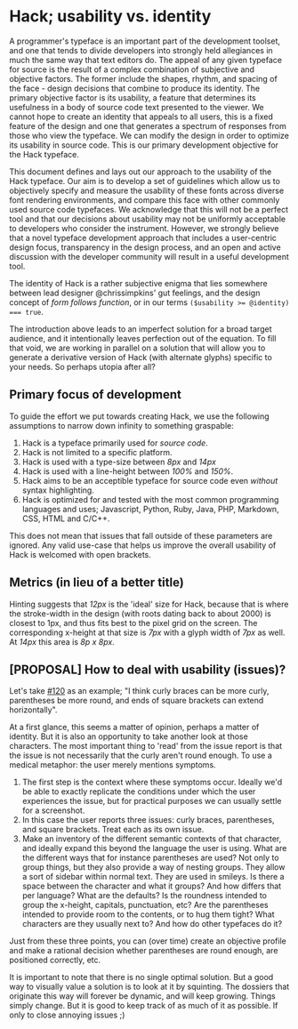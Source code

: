 # Hack; usability vs. identity

A programmer's typeface is an important part of the development toolset, and one that tends to divide developers into strongly held allegiances in much the same way that text editors do.  The appeal of any given typeface for source is the result of a complex combination of subjective and objective factors.  The former include the shapes, rhythm, and spacing of the face - design decisions that combine to produce its identity.  The primary objective factor is its usability, a feature that determines its usefulness in a body of source code text presented to the viewer.  We cannot hope to create an identity that appeals to all users, this is a fixed feature of the design and one that generates a spectrum of responses from those who view the typeface.  We can modify the design in order to optimize its usability in source code.  This is our primary development objective for the Hack typeface.

This document defines and lays out our approach to the usability of the Hack typeface. Our aim is to develop a set of guidelines which allow us to objectively specify and measure the usability of these fonts across diverse font rendering environments, and compare this face with other commonly used source code typefaces. We acknowledge that this will not be a perfect tool and that our decisions about usability may not be uniformly acceptable to developers who consider the instrument. However, we strongly believe that a novel typeface development approach that includes a user-centric design focus, transparency in the design process, and an open and active discussion with the developer community will result in a useful development tool.

The identity of Hack is a rather subjective enigma that lies somewhere between lead designer @chrissimpkins' gut feelings, and the design concept of _form follows function_, or in our terms `($usability >= @identity) === true`.

The introduction above leads to an imperfect solution for a broad target audience, and it intentionally leaves perfection out of the equation. To fill that void, we are working in parallel on a solution that will allow you to generate a derivative version of Hack (with alternate glyphs) specific to your needs. So perhaps utopia after all?

## Primary focus of development

To guide the effort we put towards creating Hack, we use the following assumptions to narrow down infinity to something graspable:

1. Hack is a typeface primarily used for _source code_.
2. Hack is not limited to a specific platform.
3. Hack is used with a type-size between _8px_ and _14px_
4. Hack is used with a line-height between _100%_ and _150%_.
5. Hack aims to be an acceptible typeface for source code even _without_ syntax highlighting.
6. Hack is optimized for and tested with the most common programming languages and uses; Javascript, Python, Ruby, Java, PHP, Markdown, CSS, HTML and C/C++.

This does not mean that issues that fall outside of these parameters are ignored. Any valid use-case that helps us improve the overall usability of Hack is welcomed with open brackets.

## Metrics (in lieu of a better title)

Hinting suggests that _12px_ is the 'ideal' size for Hack, because that is where the stroke-width in the design (with roots dating back to about 2000) is closest to 1px, and thus fits best to the pixel grid on the screen. The corresponding x-height at that size is _7px_ with a glyph width of _7px_ as well. At _14px_ this area is _8p x 8px_.

## [PROPOSAL] How to deal with usability (issues)?

Let's take [#120](https://github.com/chrissimpkins/Hack/issues/120) as an example; "I think curly braces can be more curly, parentheses be more round, and ends of square brackets can extend horizontally".

At a first glance, this seems a matter of opinion, perhaps a matter of identity. But it is also an opportunity to take another look at those characters. The most important thing to 'read' from the issue report is that the issue is not necessarily that the curly aren't round enough. To use a medical metaphor: the user merely mentions symptoms.

1. The first step is the context where these symptoms occur. Ideally we'd be able to exactly replicate the conditions under which the user experiences the issue, but for practical purposes we can usually settle for a screenshot.
2. In this case the user reports three issues: curly braces, parentheses, and square brackets. Treat each as its own issue.
3. Make an inventory of the different semantic contexts of that character, and ideally expand this beyond the language the user is using. What are the different ways that for instance parentheses are used? Not only to group things, but they also provide a way of nesting groups. They allow a sort of sidebar within normal text. They are used in smileys. Is there a space between the character and what it groups? And how differs that per language? What are the defaults? Is the roundness intended to group the x-height, capitals, punctuation, etc? Are the parentheses intended to provide room to the contents, or to hug them tight? What characters are they usually next to? And how do other typefaces do it?

Just from these three points, you can (over time) create an objective profile and make a rational decision whether parentheses are round enough, are positioned correctly, etc.

It is important to note that there is no single optimal solution. But a good way to visually value a solution is to look at it by squinting. The dossiers that originate this way will forever be dynamic, and will keep growing. Things simply change. But it is good to keep track of as much of it as possible. If only to close annoying issues ;)
